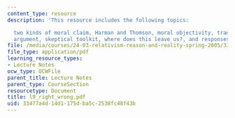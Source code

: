 ```yaml
---
content_type: resource
description: 'This resource includes the following topics:

  two kinds of moral claim, Harman and Thomson, moral objectivity, traditional skeptical
  argument, skeptical toolkit, where does this leave us?, and responses.'
file: /media/courses/24-03-relativism-reason-and-reality-spring-2005/33477a4d14d1175dba5c2538fc48f43b_l9_right_wrong.pdf
file_type: application/pdf
learning_resource_types:
- Lecture Notes
ocw_type: OCWFile
parent_title: Lecture Notes
parent_type: CourseSection
resourcetype: Document
title: l9_right_wrong.pdf
uid: 33477a4d-14d1-175d-ba5c-2538fc48f43b
---
```

